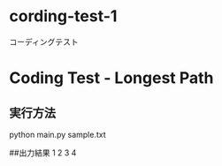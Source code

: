 # cording-test-1
コーディングテスト
# Coding Test - Longest Path

## 実行方法
python main.py sample.txt

##出力結果
1
2
3
4
